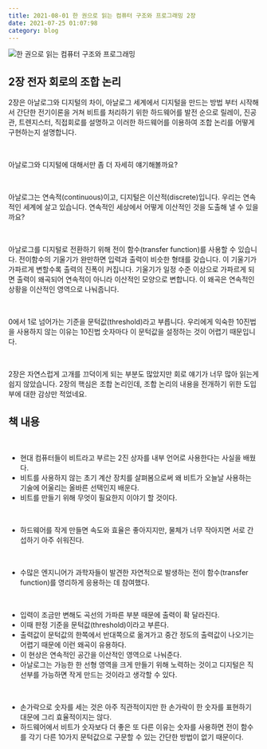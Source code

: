 ```yaml
---
title: 2021-08-01 한 권으로 읽는 컴퓨터 구조와 프로그래밍 2장
date: 2021-07-25 01:07:98
category: blog
---
```


![한 권으로 읽는 컴퓨터 구조와 프로그래밍](https://drive.google.com/uc?export=view&id=1Ufox82lZKDd1UU13z91bRJkb999f9c9X)

## 2장 전자 회로의 조합 논리

2장은 아날로그와 디지털의 차이, 아날로그 세계에서 디지털을 만드는 방법 부터 시작해서 간단한 전기이론을 거쳐 비트를 처리하기 위한 하드웨어를 발전 순으로 릴레이, 진공관, 트렌지스터, 직접회로를 설명하고 이러한 하드웨어를 이용하여 조합 논리를 어떻게 구현하는지 설명합니다.

<br />

아날로그와 디지털에 대해서만 좀 더 자세히 얘기해볼까요?

<br />

아날로그는 연속적(continuous)이고, 디지털은 이산적(discrete)입니다. 우리는 연속적인 세계에 살고 있습니다. 연속적인 세상에서 어떻게 이산적인 것을 도출해 낼 수 있을까요?

<br />

아날로그를 디지털로 전환하기 위해 전이 함수(transfer function)를 사용할 수 있습니다. 전이함수의 기울기가 완만하면 입력과 출력이 비슷한 형태를 갖습니다. 이 기울기가 가파르게 변할수록 출력의 진폭이 커집니다. 기울기가 일정 수준 이상으로 가파르게 되면 출력이 왜곡되어 연속적이 아니라 이산적인 모양으로 변합니다. 이 왜곡은 연속적인 상황을 이산적인 영역으로 나눠줍니다.

<br />

0에서 1로 넘어가는 기준을 문턱값(threshold)라고 부릅니다. 우리에게 익숙한 10진법을 사용하지 않는 이유는 10진법 숫자마다 이 문턱값을 설정하는 것이 어렵기 때문입니다.

<br />

2장은 자연스럽게 고개를 끄덕이게 되는 부분도 많았지만 회로 얘기가 너무 많아 읽는게 쉽지 않았습니다. 2장의 핵심은 조합 논리인데, 조합 논리의 내용을 전개하기 위한 도입부에 대한 감상만 적었네요.

## 책 내용

<br />

- 현대 컴퓨터들이 비트라고 부르는 2진 상자를 내부 언어로 사용한다는 사실을 배웠다.
- 비트를 사용하지 않는 초기 계산 장치를 살펴봄으로써 왜 비트가 오늘날 사용하는 기술에 어울리는 올바른 선택인지 배운다.
- 비트를 만들기 위해 무엇이 필요한지 이야기 할 것이다.

<br />

- 하드웨어를 작게 만들면 속도와 효율은 좋아지지만, 물체가 너무 작아지면 서로 간섭하기 아주 쉬워진다.

<br />

- 수많은 엔지니어가 과학자들이 발견한 자연적으로 발생하는 전이 함수(transfer function)를 영리하게 응용하는 데 참여했다.

<br />

- 입력이 조금만 변해도 곡선의 가파른 부분 때문에 출력이 확 달라진다.
- 이때 판정 기준을 문턱값(threshold)이라고 부른다.
- 출력값이 문턱값의 한쪽에서 반대쪽으로 옮겨가고 중간 정도의 출력값이 나오기는 어렵기 때문에 이런 왜곡이 유용하다.
- 이 현상은 연속적인 공간을 이산적인 영역으로 나눠준다.
- 아날로그는 가능한 한 선형 영역을 크게 만들기 위해 노력하는 것이고 디지털은 직선부를 가능하면 작게 만드는 것이라고 생각할 수 있다.

<br />

- 손가락으로 숫자를 세는 것은 아주 직관적이지만 한 손가락이 한 숫자를 표현하기 대문에 그리 효율적이지는 않다.
- 하드웨어에서 비트가 숫자보다 더 좋은 또 다른 이유는 숫자를 사용하면 전이 함수를 각기 다른 10가지 문턱값으로 구문할 수 있는 간단한 방법이 없기 때문이다.
